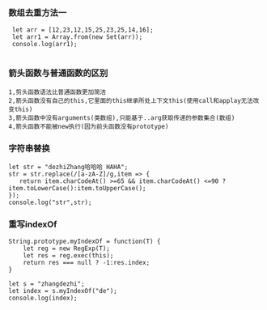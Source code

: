 <!--
 * @Author: your name
 * @Date: 2021-03-03 23:34:02
 * @LastEditTime: 2021-03-05 18:51:34
 * @LastEditors: Please set LastEditors
 * @Description: In User Settings Edit
 * @FilePath: /interview/questions/day04/README.md
-->
### 数组去重方法一
```
 let arr = [12,23,12,15,25,23,25,14,16];
 let arr1 = Array.from(new Set(arr));
 console.log(arr1);
 
 ```
 ### 箭头函数与普通函数的区别
 ```
 1,剪头函数语法比普通函数更加简洁
 2,箭头函数没有自己的this,它里面的this继承所处上下文this(使用call和applay无法改变this)
 3,箭头函数中没有arguments(类数组),只能基于..arg获取传递的参数集合(数组)
 4,箭头函数不能被new执行(因为前头函数没有prototype)
 ```
 ### 字符串替换
 ```
let str = "dezhiZhang哈哈哈 HAHA";
str = str.replace(/[a-zA-Z]/g,item => {
    return item.charCodeAt() >=65 && item.charCodeAt() <=90 ? item.toLowerCase():item.toUpperCase();
});
console.log("str",str);
```
### 重写indexOf
```
String.prototype.myIndexOf = function(T) {
    let reg = new RegExp(T);
    let res = reg.exec(this);
    return res === null ? -1:res.index;
}

let s = "zhangdezhi";
let index = s.myIndexOf("de");
console.log(index);
```


 
 
 
